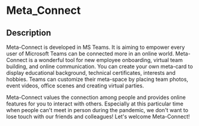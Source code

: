 # Meta_Connect

## Description
Meta-Connect is developed in MS Teams. It is aiming to empower every user of Microsoft Teams can be connected more in an online world. Meta-Connect is a wonderful tool for new employee onboarding, virtual team building, and online communication. You can create your own meta-card to display educational background, technical certificates, interests and hobbies. Teams can customize their meta-space by placing team photos, event videos, office scenes and creating virtual parties.

Meta-Connect values the connection among people and provides online features for you to interact with others. Especially at this particular time when people can't meet in person during the pandemic, we don't want to lose touch with our friends and colleagues! Let's welcome Meta-Connect!